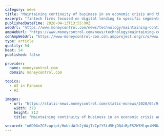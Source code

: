 ```yaml
---
category: news
title: "Maintaining continuity of business in an economic crisis and the role of fintech"
excerpt: "fintech firms focused on digital lending to specific segments (say gig workers or microfinance to those below the poverty line) as well as enabling lending on existing payment rails. AI based fintech services and enabling unsecured credit The lack of digitisation with lending processes have also made secured lending difficult (eg.: a guarantor ..."
publishedDateTime: 2020-04-13T13:55:00Z
webUrl: "https://www.moneycontrol.com/news/technology/maintaining-continuity-of-business-in-an-economic-crisis-and-the-role-of-fintech-5140411.html"
ampWebUrl: "https://www.moneycontrol.com/news/technology/maintaining-continuity-of-business-in-an-economic-crisis-and-the-role-of-fintech-5140411.html/amp"
cdnAmpWebUrl: "https://www-moneycontrol-com.cdn.ampproject.org/c/s/www.moneycontrol.com/news/technology/maintaining-continuity-of-business-in-an-economic-crisis-and-the-role-of-fintech-5140411.html/amp"
type: article
quality: 54
heat: 54
published: false

provider:
  name: moneycontrol.com
  domain: moneycontrol.com

topics:
  - AI in Finance
  - AI

images:
  - url: "https://static-news.moneycontrol.com/static-mcnews/2020/04/9-coronavirus-robots-378x213.jpg"
    width: 378
    height: 213
    title: "Maintaining continuity of business in an economic crisis and the role of fintech"

secured: "u6D0GnZCEzuptpt/HoUcUWfh2jWAjT/CpfYStd5HjDQ4iBpFS2W5MlqniMN8zT0YWyRGvBnXN3DNqlp+EUwOkhJPpuDY7yurEbagVohbHO5nIbLfn92qC3+pSoHSdveogiF/xK71ZK2Sjrw1KXjuITbHf18xBwnq1yy4nASj2kYUaafKuBQ2HEMXCySrLigNVAY02a0RQJ1JtG7N4Da0cCAXMsGvQSkKwZhKENs6gXcxkdeU0N7u6fJo7bUddaPBbKVzPc0lUxjhwU7JpmPhEB2o8m/ZVyv2OOsa2zPxRg9H1ZvwLrrU3qsn1Wh/Y2qm;/g8ddJXezUVc9sNMN9dNrg=="
---
```


